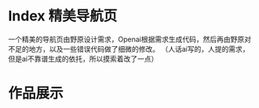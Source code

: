 # Index 精美导航页
一个精美的导航页由野原设计需求，Openai根据需求生成代码，然后再由野原对不足的地方，以及一些错误代码做了细微的修改。
（人话ai写的，人提的需求，但是ai不靠谱生成的依托，所以摸索着改了一点）

# 作品展示
